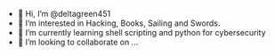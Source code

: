 - 👋 Hi, I’m @deltagreen451
- 👀 I’m interested in Hacking, Books, Sailing and Swords. 
- 🌱 I’m currently learning shell scripting and python for cybersecurity
- 💞️ I’m looking to collaborate on ...

<!---
deltagreen451/deltagreen451 is a ✨ special ✨ repository because its `README.md` (this file) appears on your GitHub profile.
You can click the Preview link to take a look at your changes.
--->
